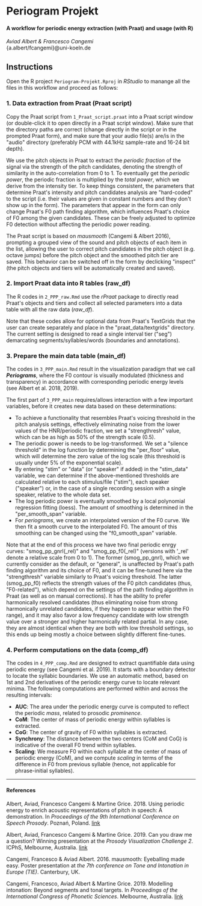# Periogram Projekt
#### A workflow for periodic energy extraction (with Praat) and usage (with R)  
*Aviad Albert & Francesco Cangemi*  
{a.albert/fcangemi}\@uni-koeln.de

## Instructions 
Open the R project `Periogram-Projekt.Rproj` in *RStudio* to manange all the files in this workflow and proceed as follows:

### 1. Data extraction from Praat (Praat script)
Copy the Praat script from `1_Praat_script.praat` into a Praat script window (or double-click it to open directly in a Praat script window). Make sure that the directory paths are correct (change directly in the script or in the prompted Praat form), and make sure that your audio file(s) are/is in the "audio" directory (preferably PCM with 44.1kHz sample-rate and 16-24 bit depth).

We use the pitch objects in Praat to extract the *periodic fraction* of the signal via the strength of the pitch candidates, denoting the strength of similarity in the auto-correlation from 0 to 1. To eventually get the *periodic power*, the periodic fraction is multiplied by the *total power*, which we derive from the intensity tier. To keep things consistent, the parameters that determine Praat's intensity and pitch candidates analysis are "hard-coded" to the script (i.e. their values are given in constant numbers and they don't show up in the form). The parameters that appear in the form can only change Praat's F0 path finding algorithm, which influences Praat's choice of F0 among the given candidates. These can be freely adjusted to optimize F0 detection without affecting the periodic power reading.

The Praat script is based on *mausmooth* (Cangemi & Albert 2016), prompting a grouped view of the sound and pitch objects of each item in the list, allowing the user to correct pitch candidates in the pitch object (e.g. octave jumps) before the pitch object and the smoothed pitch tier are saved. This behavior can be switched off in the form by declicking "inspect" (the pitch objects and tiers will be automatically created and saved). 

### 2. Import Praat data into R tables (raw_df)
The R codes in `2_PPP_raw.Rmd` use the *rPraat* package to directly read Praat's objects and tiers and collect all selected parameters into a data table with all the raw data (*raw_df*).

Note that these codes allow for optional data from Praat's TextGrids that the user can create separately and place in the "praat_data/textgrids" directory. The current setting is designed to read a single interval tier ("seg") demarcating segments/syllables/words (boundaries and annotations).

### 3. Prepare the main data table (main_df)
The codes in `3_PPP_main.Rmd` result in the visualization paradigm that we call ***Periograms***, where the F0 contour is visually modulated (thickness and transparency) in accordance with corresponding periodic energy levels (see Albert et al. 2018, 2019).

The first part of `3_PPP_main` requires/allows interaction with a few important variables, before it creates new data based on these determinations:

+ To achieve a functionality that resembles Praat's voicing threshold in the pitch analysis settings, effectively eliminating noise from the lower values of the HNR/periodic fraction, we set a "strengthresh" value, which can be as high as 50% of the strength scale (0.5).
+ The periodic power is needs to be log-transformed. We set a "silence threshold" in the log function by determining the "per_floor" value, which will determine the zero value of the log scale (this threshold is usually under 5% of the exponential scale).
+ By entering "stim" or "data" (or "speaker" if added) in the "stim_data" variable, we can determine if the above-mentioned thresholds are calculated relative to each stimulus/file ("stim"), each speaker ("speaker") or, in the case of a single recording session with a single speaker, relative to the whole data set. 
+ The log periodic power is eventually smoothed by a local polynomial regression fitting (loess). The amount of smoothing is determined in the "per_smooth_span" variable.
+ For *periograms*, we create an interpolated version of the F0 curve. We then fit a smooth curve to the interpolated F0. The amount of this smoothing can be changed using the "f0_smooth_span" variable.

Note that at the end of this process we have two final periodic enrgy curves: "smog_pp_gnrl(_rel)" and "smog_pp_f0(_rel)" (versions with '_rel' denote a relative scale from 0 to 1). The former (smog_pp_gnrl), which we currently consider as the default, or "general", is unaffected by Praat's path finding algorithm and its choice of F0, and it can be fine-tuned here via the "strengthresh" variable similarly to Praat's voicing threshold. The latter (smog_pp_f0) reflects the strength values of the F0 pitch candidates (thus, "F0-related"), which depend on the settings of the path finding algorithm in Praat (as well as on manual corrections). It has the ability to prefer harmonically resolved candidates (thus eliminating noise from strong harmonically unrelated candidates, if they happen to appear within the F0 range), and it may also favor a low frequency candidate with low strength value over a stronger and higher harmonically related partial. In any case, they are almost identical when they are both with low threshold settings, so this ends up being mostly a choice between slightly different fine-tunes.

### 4. Perform computations on the data (comp_df)
The codes in `4_PPP_comp.Rmd` are designed to extract quantifiable data using periodic energy (see Cangemi et al. 2019). It starts with a boundary detector to locate the syllabic boundaries. We use an automatic method, based on 1st and 2nd derivatives of the periodic energy curve to locate relevant minima. The following computations are performed within and across the resulting intervals:

+ **AUC**: The area under the periodic energy curve is computed to reflect the periodic *mass*, related to prosodic *prominence*.
+ **CoM**: The center of mass of periodic energy within syllables is extracted. 
+ **CoG**: The center of gravity of F0 within syllables is extracted.
+ **Synchrony**: The distance between the two centers (CoM and CoG) is indicative of the overall F0 trend within syllables.
+ **Scaling**: We measure F0 within each syllable at the center of mass of periodic energy (CoM), and we compute *scaling* in terms of the difference in F0 from previous syllable (hence, not applicable for phrase-initial syllables).

***

#### References
Albert, Aviad, Francesco Cangemi & Martine Grice. 2018. Using periodic energy to enrich acoustic representations of pitch in speech: A demonstration. In *Proceedings of the 9th International Conference on Speech Prosody*. Poznań, Poland. [link](https://www.isca-speech.org/archive/SpeechProsody_2018/abstracts/220.html)

Albert, Aviad, Francesco Cangemi & Martine Grice. 2019. Can you draw me a question? Winning presentation at the *Prosody Visualization Challenge 2*. ICPhS, Melbourne, Australia. [link](https://www.researchgate.net/publication/335096657_Can_you_draw_me_a_question?channel=doi&linkId=5d4e86644585153e5949fcb7&showFulltext=true)

Cangemi, Francesco & Aviad Albert. 2016. mausmooth: Eyeballing made easy. Poster presentation at *the 7th conference on Tone and Intonation in Europe (TIE)*. Canterbury, UK.

Cangemi, Francesco, Aviad Albert & Martine Grice. 2019. Modelling intonation: Beyond segments and tonal targets. In *Proceedings of the International Congress of Phonetic Sciences*. Melbourne, Australia. [link](https://www.researchgate.net/publication/335096495_Modelling_intonation_Beyond_segments_and_tonal_targets)